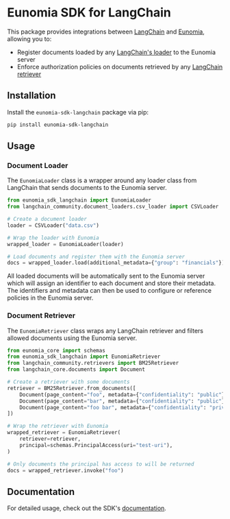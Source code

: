 # Eunomia SDK for LangChain

This package provides integrations between [LangChain][langchain-website] and [Eunomia][eunomia-github], allowing you to:

- Register documents loaded by any [LangChain's loader][langchain-loaders-docs] to the Eunomia server
- Enforce authorization policies on documents retrieved by any [LangChain retriever][langchain-retriever-docs]

## Installation

Install the `eunomia-sdk-langchain` package via pip:

```bash
pip install eunomia-sdk-langchain
```

## Usage

### Document Loader

The `EunomiaLoader` class is a wrapper around any loader class from LangChain that sends documents to the Eunomia server.

```python
from eunomia_sdk_langchain import EunomiaLoader
from langchain_community.document_loaders.csv_loader import CSVLoader

# Create a document loader
loader = CSVLoader("data.csv")

# Wrap the loader with Eunomia
wrapped_loader = EunomiaLoader(loader)

# Load documents and register them with the Eunomia server
docs = wrapped_loader.load(additional_metadata={"group": "financials"})
```

All loaded documents will be automatically sent to the Eunomia server which will assign an identifier to each document and store their metadata. The identifiers and metadata can then be used to configure or reference policies in the Eunomia server.

### Document Retriever

The `EunomiaRetriever` class wraps any LangChain retriever and filters allowed documents using the Eunomia server.

```python
from eunomia_core import schemas
from eunomia_sdk_langchain import EunomiaRetriever
from langchain_community.retrievers import BM25Retriever
from langchain_core.documents import Document

# Create a retriever with some documents
retriever = BM25Retriever.from_documents([
    Document(page_content="foo", metadata={"confidentiality": "public"}),
    Document(page_content="bar", metadata={"confidentiality": "public"}),
    Document(page_content="foo bar", metadata={"confidentiality": "private"}),
])

# Wrap the retriever with Eunomia
wrapped_retriever = EunomiaRetriever(
    retriever=retriever,
    principal=schemas.PrincipalAccess(uri="test-uri"),
)

# Only documents the principal has access to will be returned
docs = wrapped_retriever.invoke("foo")
```

## Documentation

For detailed usage, check out the SDK's [documentation][docs].

[eunomia-github]: https://github.com/whataboutyou-ai/eunomia
[docs]: https://whataboutyou-ai.github.io/eunomia/api/sdks/langchain/
[langchain-website]: https://www.langchain.com/
[langchain-loaders-docs]: https://python.langchain.com/docs/concepts/document_loaders/
[langchain-retriever-docs]: https://python.langchain.com/docs/concepts/retrievers/
